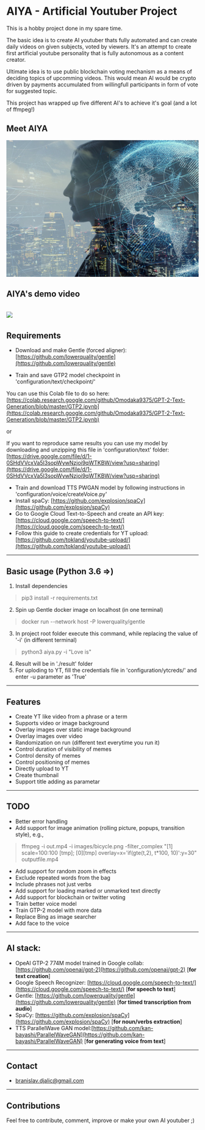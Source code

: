 # AIYA - Artificial Youtuber Project

This is a hobby project done in my spare time.

The basic idea is to create AI youtuber thats fully automated and can create daily videos on given subjects, voted by viewers. It's an attempt to create first artificial youtube personality that is fully autonomous as a content creator.

Ultimate idea is to use public blockchain voting mechanism as a means of deciding topics of upcomming videos. This would mean AI would be crypto driven by payments accumulated from willingfull participants in form of vote for suggested topic.

This project has wrapped up five different AI's to achieve it's goal (and a lot of ffmpeg!)

## Meet AIYA
![AIYA](./thumb.jpg)
## AIYA's demo video 
[![](http://img.youtube.com/vi/VkoQecLPkS4/0.jpg)](http://www.youtube.com/watch?v=VkoQecLPkS4)
---------------------------------------------------------------
## Requirements
- Download and make Gentle (forced aligner): 
[https://github.com/lowerquality/gentle](https://github.com/lowerquality/gentle)

- Train and save GTP2 model checkpoint in 'configuration/text/checkpoint/'

You can use this Colab file to do so here:
[https://colab.research.google.com/github/Omodaka9375/GPT-2-Text-Generation/blob/master/GTP2.ipynb](https://colab.research.google.com/github/Omodaka9375/GPT-2-Text-Generation/blob/master/GTP2.ipynb)

or

If you want to reproduce same results you can use my model by downloading and unzipping this file in 'configuration/text' folder: [https://drive.google.com/file/d/1-0SHdVVcxVa5I3sopWywNzjoi9qWTKBW/view?usp=sharing](https://drive.google.com/file/d/1-0SHdVVcxVa5I3sopWywNzjoi9qWTKBW/view?usp=sharing)
- Train and download TTS PWGAN model by following instructions in 'configuration/voice/createVoice.py'
- Install spaCy: [https://github.com/explosion/spaCy](https://github.com/explosion/spaCy)
- Go to Google Cloud Text-to-Speech and create an API key: [https://cloud.google.com/speech-to-text/](https://cloud.google.com/speech-to-text/) 
- Follow this guide to create credentials for YT upload: [https://github.com/tokland/youtube-upload/](https://github.com/tokland/youtube-upload/)
---------------------------------------------------------------
## Basic usage (Python 3.6 =>)
1. Install dependencies
> pip3 install -r requirements.txt
2. Spin up Gentle docker image on localhost (in one terminal)
> docker run --network host -P lowerquality/gentle
3. In project root folder execute this command, while replacing the value of '-i' (in different terminal)
> python3 aiya.py -i "Love is"
4. Result will be in './result' folder
5. For uploding to YT, fill the credentials file in 'configuration/ytcreds/' and enter -u parameter as 'True' 
---------------------------------------------------------------
## Features
- Create YT like video from a phrase or a term
- Supports video or image background
- Overlay images over static image background
- Overlay images over video
- Randomization on run (different text everytime you run it)
- Control duration of visibility of memes
- Control density of memes
- Control positioning of memes
- Directly upload to YT
- Create thumbnail
- Support title adding as parametar
---------------------------------------------------------------
## TODO
- Better error handling
- Add support for image animation (rolling picture, popups, transition style), e.g.,
> ffmpeg -i out.mp4 -i images/bicycle.png -filter_complex "[1] scale=100:100 [tmp]; [0][tmp] overlay=x='if(gte(t,2), t*100, 10)':y=30" outputfile.mp4
- Add support for random zoom in effects
- Exclude repeated words from the bag
- Include phrases not just verbs 
- Add support for loading marked or unmarked text directly
- Add support for blockchain or twitter voting
- Train better voice model
- Train GTP-2 model with more data
- Replace Bing as image searcher
- Add face to the voice
---------------------------------------------------------------
## AI stack:
- OpeAI GTP-2 774M model trained in Google collab: [https://github.com/openai/gpt-2](https://github.com/openai/gpt-2) [**for text creation**]
- Google Speech Recognizer: [https://cloud.google.com/speech-to-text/](https://cloud.google.com/speech-to-text/) [**for speech to text**]
- Gentle: [https://github.com/lowerquality/gentle](https://github.com/lowerquality/gentle) [**for timed transcription from audio**]
- SpaCy: [https://github.com/explosion/spaCy](https://github.com/explosion/spaCy) [**for noun/verbs extraction**]
- TTS ParallelWave GAN model:[https://github.com/kan-bayashi/ParallelWaveGAN](https://github.com/kan-bayashi/ParallelWaveGAN) [**for generating voice from text**]
---------------------------------------------------------------
## Contact
- branislav.djalic@gmail.com
---------------------------------------------------------------
## Contributions
Feel free to contribute, comment, improve or make your own AI youtuber ;)